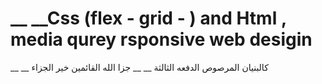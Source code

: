 # __ __Css (flex - grid - ) and Html , media qurey rsponsive web desigin
__ __ كالبنيان المرصوص الدفعه الثالثة 
__ __ جزا الله القائمين خير الجزاء

